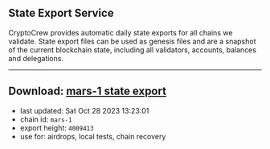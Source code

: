## State Export Service
CryptoCrew provides automatic daily state exports for all chains we validate. State export files can be used as genesis files and are a snapshot of the current blockchain state, including all validators, accounts, balances and delegations.

---
**Download: [mars-1 state export](https://dl.ccvalidators.com/SERVICE/mars/mars-1_export_4009413.json)**
---

- last updated: Sat Oct 28 2023 13:23:01
- chain id: `mars-1`
- export height: `4009413`
- use for: airdrops, local tests, chain recovery

